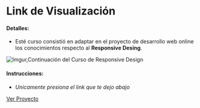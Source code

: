 # Link de Visualización

#### Detalles:

- Esté curso consistió en adaptar en el proyecto de desarrollo web online los conocimientos respecto al **Responsive Desing**. 

![Imgur,Continuación del Curso de Responsive Design](https://i.imgur.com/DPCxswc.png)

#### Instrucciones:

- _Unicamente presiona el link que te dejo abajo_

[Ver Proyecto](https://aricanomx.github.io/PM-ResponsiveDesign/)
